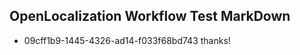 ## OpenLocalization Workflow Test MarkDown
* 09cff1b9-1445-4326-ad14-f033f68bd743 thanks!

<!--HONumber=Jul16_HO4-->


